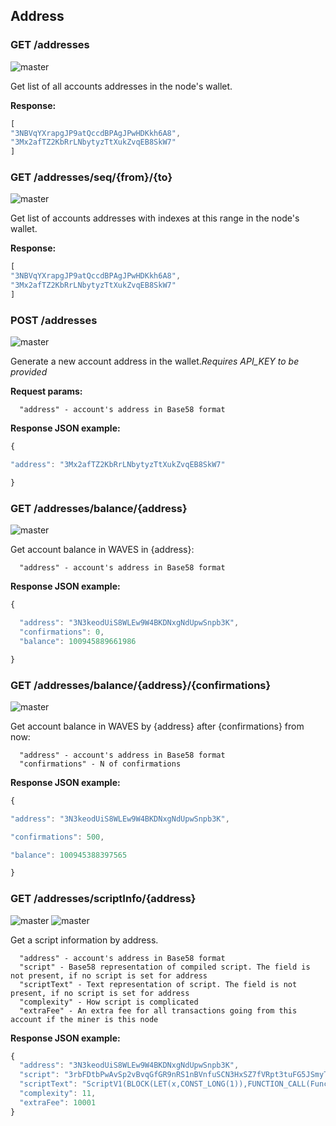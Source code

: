 ## Address

### GET /addresses

![master](https://img.shields.io/badge/MAINNET-available-4bc51d.svg)

Get list of all accounts addresses in the node's wallet.

**Response:**

```js
[
"3NBVqYXrapgJP9atQccdBPAgJPwHDKkh6A8",
"3Mx2afTZ2KbRrLNbytyzTtXukZvqEB8SkW7"
]
```

### GET /addresses/seq/{from}/{to}

![master](https://img.shields.io/badge/MAINNET-available-4bc51d.svg)

Get list of accounts addresses with indexes at this range in the node's wallet.

**Response:**

```js
[
"3NBVqYXrapgJP9atQccdBPAgJPwHDKkh6A8",  
"3Mx2afTZ2KbRrLNbytyzTtXukZvqEB8SkW7"
]
```

### POST /addresses

![master](https://img.shields.io/badge/MAINNET-available-4bc51d.svg)

Generate a new account address in the wallet._Requires API\_KEY to be provided_

**Request params:**

```
  "address" - account's address in Base58 format
```

**Response JSON example:**

```js
{

"address": "3Mx2afTZ2KbRrLNbytyzTtXukZvqEB8SkW7"

}
```

### GET /addresses/balance/{address}

![master](https://img.shields.io/badge/MAINNET-available-4bc51d.svg)

Get account balance in WAVES in {address}:

```
  "address" - account's address in Base58 format
```

**Response JSON example:**

```js
{

  "address": "3N3keodUiS8WLEw9W4BKDNxgNdUpwSnpb3K",
  "confirmations": 0,
  "balance": 100945889661986

}
```

### GET /addresses/balance/{address}/{confirmations}

![master](https://img.shields.io/badge/MAINNET-available-4bc51d.svg)

Get account balance in WAVES by {address} after {confirmations} from now:

```
  "address" - account's address in Base58 format
  "confirmations" - N of confirmations
```

**Response JSON example:**

```js
{

"address": "3N3keodUiS8WLEw9W4BKDNxgNdUpwSnpb3K",

"confirmations": 500,

"balance": 100945388397565

}
```

### GET /addresses/scriptInfo/{address}

![master](https://img.shields.io/badge/MAINNET-available-4bc51d.svg) ![master](https://img.shields.io/badge/node->%3D0.13.3-4bc51d.svg)

Get a script information by address.

```
  "address" - account's address in Base58 format
  "script" - Base58 representation of compiled script. The field is not present, if no script is set for address
  "scriptText" - Text representation of script. The field is not present, if no script is set for address
  "complexity" - How script is complicated
  "extraFee" - An extra fee for all transactions going from this account if the miner is this node
```

**Response JSON example:**

```js
{
  "address": "3N3keodUiS8WLEw9W4BKDNxgNdUpwSnpb3K",
  "script": "3rbFDtbPwAvSp2vBvqGfGR9nRS1nBVnfuSCN3HxSZ7fVRpt3tuFG5JSmyTmvHPxYf34SocMRkRKFgzTtXXnnv7upRHXJzZrLSQo8tUW6yMtEiZ",
  "scriptText": "ScriptV1(BLOCK(LET(x,CONST_LONG(1)),FUNCTION_CALL(FunctionHeader(==,List(LONG, LONG)),List(FUNCTION_CALL(FunctionHeader(+,List(LONG, LONG)),List(REF(x,LONG), CONST_LONG(1)),LONG), CONST_LONG(2)),BOOLEAN),BOOLEAN))",
  "complexity": 11,
  "extraFee": 10001
}
```



